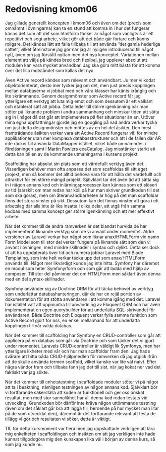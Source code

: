 ---
---
Redovisning kmom06
=========================

Jag gillade generellt koncepten i kmom06 och även om det (precis som omnämnt i övningarna) kan ta en stund att komma in i hur det fungerar känns det som att det som htmlform täcker är något som vanligtvis är ett repetitivt och segt arbete, vilket gör att det både går fortare och känns roligare. Det kändes lätt att falla tillbaka till att använda “det gamla hederliga sättet”, vilket åtminstone jag gör när jag är nyligen introducerad till något nytt, även om jag förstått nyttan med det nya konceptet. Variationen mellan element att välja på kändes bred och flexibel, jag upplever absolut att modulen kan vara mycket användbar. Jag ska göra mitt bästa för att komma över det lilla motståndet som kallas det nya.  

Även Active record kändes som relevant och användbart. Ju mer vi kodat objektorienterat, desto mer tycker jag om det, men just precis kopplingen mellan databaserna vi jobbat med och våra klasser har känts krånglig och lite skrämmande. Genom designmönster som Active record får jag ytterligare ett verktyg att luta mig emot och som dessutom är ett välkänt och etablerat sätt att jobba. Detta leder till större igenkänning när man stöter på liknande problem i andra sammanhang och minskar tiden att sätta sig in i något då det går att implementera på fler situationer än en. Utöver mina egna uppfattningar gjorde jag en googling på vad andra verkar tycka om just detta designmönster och möttes av en hel del åsikter. Den mest framträdande åsikten verkar vara att Active Record fungerar väl för mindre applikationer utan mer komplexa databasstrukturer och att i de fallen där AR inte räcker till använda DataMapper istället, vilket både omnämndes i föreläsningen samt i [Martin Fowlers eeaCatalog](https://martinfowler.com/eaaCatalog/dataMapper.html). Jag misstänker starkt att detta kan bli en av de kommande utmaningarna i kursens projekt.  

Scaffolding har absolut sin plats som ett värdefullt verktyg även det. Visserligen behöver man ofta anpassa det som scaffoldas till sitt eget projekt, men så kommer det alltid behöva vara för att hålla det värdefullt och attraktivt för en större mängd projekt. Självklart tar det även tid att sätta sig in i någon annans kod och inlärningsprocessen kan kännas som ett slöseri av tid (särskilt om man redan har koll på hur man skriver grundkoden till det som ska göras), men om återanvändbarheten är hög på det man scaffoldar finns det stora vinster på sikt. Dessutom kan det finnas vinster att göra i ett arbetslag där alla inte är lika insatta i olika delar, att utgå från samma kodbas med samma koncept ger större igenkänning och ett mer effektivt arbete.  

När det kommer till de andra ramverken är det blandat hurvida de har implementerat liknande verktyg som de vi använt under momentet.
Äldre versioner av Laravel verkar har något som liknar anax/HTMLForm vid namn Form Model som till stor del verkar fungera på liknande sätt som den vi använt i övningen, med mindre skillnader i syntax och dylikt. Detta ser dock ut att ha uppdaterats över tid och numera jobbar Laravel med Blade Templating, som inte helt verkar täcka upp det som anax/HTMLForm används till. Något mer likvärdigt kunde jag inte hitta.
Symfony har däremot en modul som heter Symfony/form och som går att ladda med hjälp av composer. Till stor del påminner det om HTMLForm men såklart även denna med en del syntax-skillnader.  

Symfony använder sig av Doctrine ORM för att täcka behovet av verktyg som underlättar databashanteringen, där de har en rejäl portion av dokumentation för att stötta användaren i att komma igång med det. Laravel har istället valt att uppmuntra till användning av Eloquent ORM och har även implementerat en egen querybuilder för att underlätta SQL-skrivandet för användaren. Både Doctrine och Eloquent verkar fylla samma funktion som Active Record gjort för oss, en enkel mellanhand för att underlätta kopplingen till vår valda databas.  

När det kommer till scaffolding har Symfony en CRUD-controller som går att applicera på en databas som går via Doctrine och som täcker det vi gjort under momentet. Laravels CRUD-controller är väldigt lik Symfonys, men har ytterligare likheter med vår och hur man scaffoldar fram den. Jag hade svårare att hitta båda CRUD-hjälpmedlen för ramverken då jag utgick ifrån att de skulle använda termen scaffold, vilket kanske var lite väl naivt. Efter några vändor fram och tillbaka fann jag det till sist, när jag kokat ner vad det faktiskt var jag sökte.  

När det kommer till enhetstestning i scaffoldade moduler stöter vi på något att ta i beaktning, nämligen testningen av någon annans kod. Självklart bör vi fortfarande säkerställa att koden är funktionell och ger oss önskat resultat, men med stor sannolikhet har all denna kod redan testats vid utveckling. Grundkoden bör därför inte kräva någon uttömmande testning (även om det såklart går bra att lägga till, beroende på hur mycket man litar på de som utvecklat den), däremot är det fortfarande relevant att testa de tillägg vi gör och resultaten vi söker, detta är viktigt.  

TIL för detta kursmoment var flera men jag uppskattade verkligen att lära mig enkelheten i scaffoldingen och insikten om att jag verkligen inte hade kunnat tillgodogöra mig den kunskapen lika väl i början av denna kurs, så som jag kunde nu.
